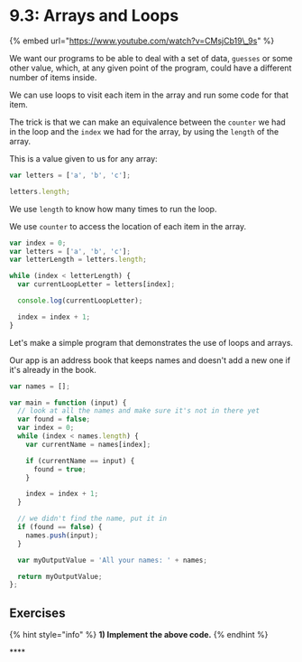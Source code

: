 # 9.3: Arrays and Loops

{% embed url="https://www.youtube.com/watch?v=CMsjCb19\_9s" %}

We want our programs to be able to deal with a set of data, `guesses` or some other value, which, at any given point of the program, could have a different number of items inside.

We can use loops to visit each item in the array and run some code for that item.

The trick is that we can make an equivalence between the `counter` we had in the loop and the `index` we had for the array, by using the `length` of the array.

This is a value given to us for any array:

```javascript
var letters = ['a', 'b', 'c'];
```

```javascript
letters.length;
```

We use `length` to know how many times to run the loop.

We use `counter` to access the location of each item in the array.

```javascript
var index = 0;
var letters = ['a', 'b', 'c'];
var letterLength = letters.length;

while (index < letterLength) {
  var currentLoopLetter = letters[index];

  console.log(currentLoopLetter);

  index = index + 1;
}
```

Let's make a simple program that demonstrates the use of loops and arrays.

Our app is an address book that keeps names and doesn't add a new one if it's already in the book.

```javascript
var names = [];

var main = function (input) {
  // look at all the names and make sure it's not in there yet
  var found = false;
  var index = 0;
  while (index < names.length) {
    var currentName = names[index];

    if (currentName == input) {
      found = true;
    }

    index = index + 1;
  }

  // we didn't find the name, put it in
  if (found == false) {
    names.push(input);
  }

  var myOutputValue = 'All your names: ' + names;

  return myOutputValue;
};
```

## Exercises

{% hint style="info" %}
**1\) Implement the above code.**
{% endhint %}

\*\*\*\*
